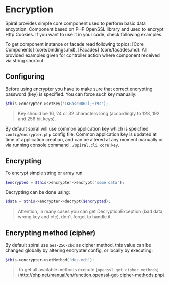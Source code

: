 # Encryption
Spiral provides simple core component used to perform basic data encyption. Component based 
on PHP OpenSSL library and used to encrypt Http Cookies. If you want to use it in your code,
check following examples.

To get component instance or facade read following topics: [Core Components] (core/bindings.md), 
[Facades] (core/facades.md). All provided examples given for controller action where component
received via string shortcut.

## Configuring
Before using encrypter you have to make sure that correct encrypting password (key) is specified. 
You can force such key manually:

```php
$this->encrypter->setKey('LKHasd0862l;+)9s');
```

> Key should be 16, 24 or 32 characters long (accordingly to 128, 192 and 256 bit keys).

By default spiral will use common application key which is speicfied `config/encrypter.php` config file. 
Common application key is updated at time of application creation, and can be altered at any moment
manually or via running console command `./spiral.cli core:key`.

## Encrypting
To encrypt simple string or array run

```php
$encrypted = $this->encrypter->encrypt('some data');
```

Decrypting can be done using:

```php
$data = $this->encrypter->decrypt($encrypted);
```

> Attention, in many cases you can get DecryptionException (bad data, wrong key and etc), don't forget to handle it.

## Encrypting method (cipher)
By default spiral use `aes-256-cbc` as cipher method, this value can be changed globally by altering encrypter config, 
or locally by executing:

```php
$this->encrypter->setMethod('des-ecb');
```

> To get all available methods execute [`openssl_get_cipher_methods`] (http://php.net/manual/en/function.openssl-get-cipher-methods.php).
